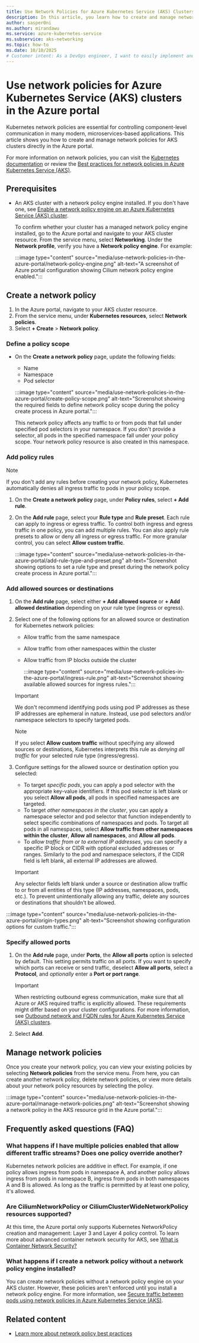 ```yaml
---
title: Use Network Policies for Azure Kubernetes Service (AKS) Clusters in the Azure Portal
description: In this article, you learn how to create and manage network policies for AKS clusters in the Azure portal.
author: sasper0ni
ms.author: mirandawu
ms.service: azure-kubernetes-service
ms.subservice: aks-networking
ms.topic: how-to
ms.date: 10/10/2025
# Customer intent: As a DevOps engineer, I want to easily implement and manage network policies in Azure Kubernetes Service through the Azure Portal so that I can easily secure pod traffic and understand the impact of existing policies.
---
```


# Use network policies for Azure Kubernetes Service (AKS) clusters in the Azure portal

Kubernetes network policies are essential for controlling component-level communication in many modern, microservices-based applications. This article shows you how to create and manage network policies for AKS clusters directly in the Azure portal.

For more information on network policies, you can visit the [Kubernetes documentation](https://kubernetes.io/docs/concepts/services-networking/network-policies/#networkpolicy-resource) or review the [Best practices for network policies in Azure Kubernetes Service (AKS)](./network-policy-best-practices.md).
## Prerequisites

- An AKS cluster with a network policy engine installed. If you don't have one, see [Enable a network policy engine on an Azure Kubernetes Service (AKS) cluster](./use-network-policies.md).

    To confirm whether your cluster has a managed network policy engine installed, go to the Azure portal and navigate to your AKS cluster resource. From the service menu, select **Networking**. Under the **Network profile**, verify you have a **Network policy engine**. For example:

    :::image type="content" source="media/use-network-policies-in-the-azure-portal/network-policy-engine.png" alt-text="A screenshot of Azure portal configuration showing Cilium network policy engine enabled.":::

## Create a network policy

1. In the Azure portal, navigate to your AKS cluster resource.
1. From the service menu, under **Kubernetes resources**, select **Network policies**.
1. Select **+ Create** > **Network policy**.

### Define a policy scope

- On the **Create a network policy** page, update the following fields:

    - Name
    - Namespace
    - Pod selector

    :::image type="content" source="media/use-network-policies-in-the-azure-portal/create-policy-scope.png" alt-text="Screenshot showing the required fields to define network policy scope during the policy create process in Azure portal.":::

    This network policy affects any traffic to or from pods that fall under specified pod selectors in your namespace. If you don't provide a selector, all pods in the specified namespace fall under your policy scope. Your network policy resource is also created in this namespace.

### Add policy rules

> [!NOTE]
> If you don't add any rules before creating your network policy, Kubernetes automatically denies all ingress traffic to pods in your policy scope. 

1. On the **Create a network policy** page, under **Policy rules**, select **+ Add rule**.
1. On the **Add rule** page, select your **Rule type** and **Rule preset**. Each rule can apply to ingress or egress traffic. To control both ingress and egress traffic in one policy, you can add multiple rules. You can also apply rule presets to allow or deny all ingress or egress traffic. For more granular control, you can select **Allow custom traffic**.

    :::image type="content" source="media/use-network-policies-in-the-azure-portal/add-rule-type-and-preset.png" alt-text="Screenshot showing options to set a rule type and preset during the network policy create process in Azure portal.":::

### Add allowed sources or destinations

1. On the **Add rule** page, select either **+ Add allowed source** or **+ Add allowed destination** depending on your rule type (ingress or egress).
1. Select one of the following options for an allowed source or destination for Kubernetes network policies:

    - Allow traffic from the same namespace
    - Allow traffic from other namespaces within the cluster
    - Allow traffic from IP blocks outside the cluster

        :::image type="content" source="media/use-network-policies-in-the-azure-portal/ingress-rule.png" alt-text="Screenshot showing available allowed sources for ingress rules.":::

    > [!IMPORTANT]
    > We don't recommend identifying pods using pod IP addresses as these IP addresses are ephemeral in nature. Instead, use pod selectors and/or namespace selectors to specify targeted pods.

    > [!NOTE]
    > If you select **Allow custom traffic** without specifying any allowed sources or destinations, Kubernetes interprets this rule as _denying all traffic_ for your selected rule type (ingress/egress).

1. Configure settings for the allowed source or destination option you selected:

    - To target _specific pods_, you can apply a pod selector with the appropriate key-value identifiers. If this pod selector is left blank or you select **Allow all pods**, all pods in specified namespaces are targeted. 
    - To target _other namespaces in the cluster_, you can apply a namespace selector and pod selector that function independently to select specific combinations of namespaces and pods. To target all pods in all namespaces, select **Allow traffic from other namespaces within the cluster**, **Allow all namespaces**, and **Allow all pods**.
    - To _allow traffic from or to external IP addresses_, you can specify a specific IP block or CIDR with optional excluded addresses or ranges. Similarly to the pod and namespace selectors, if the CIDR field is left blank, all external IP addresses are allowed.

    > [!IMPORTANT]
    > Any selector fields left blank under a source or destination allow traffic to or from all entities of this type (IP addresses, namespaces, pods, etc.). To prevent unintentionally allowing any traffic, delete any sources or destinations that shouldn't be allowed.

:::image type="content" source="media/use-network-policies-in-the-azure-portal/origin-types.png" alt-text="Screenshot showing configuration options for custom traffic.":::

### Specify allowed ports

1. On the **Add rule** page, under **Ports**, the **Allow all ports** option is selected by default. This setting permits traffic on all ports. If you want to specify which ports can receive or send traffic, deselect **Allow all ports**, select a **Protocol**, and _optionally_ enter a **Port or port range**. 

    > [!IMPORTANT]
    > When restricting outbound egress communication, make sure that all Azure or AKS required traffic is explicitly allowed. These requirements might differ based on your cluster configurations. For more information, see [Outbound network and FQDN rules for Azure Kubernetes Service (AKS) clusters](./outbound-rules-control-egress.md).

1. Select **Add**.

## Manage network policies

Once you create your network policy, you can view your existing policies by selecting **Network policies** from the service menu. From here, you can create another network policy, delete network policies, or view more details about your network policy resources by selecting the policy.

:::image type="content" source="media/use-network-policies-in-the-azure-portal/manage-network-policies.png" alt-text="Screenshot showing a network policy in the AKS resource grid in the Azure portal.":::

## Frequently asked questions (FAQ)

### What happens if I have multiple policies enabled that allow different traffic streams? Does one policy override another?

Kubernetes network policies are additive in effect. For example, if one policy allows ingress from pods in namespace A, and another policy allows ingress from pods in namespace B, ingress from pods in both namespaces A and B is allowed. As long as the traffic is permitted by at least one policy, it's allowed.

### Are CiliumNetworkPolicy or CiliumClusterWideNetworkPolicy resources supported?

At this time, the Azure portal only supports Kubernetes NetworkPolicy creation and management: Layer 3 and Layer 4 policy control. To learn more about advanced container network security for AKS, see [What is Container Network Security?](./container-network-security-concepts.md)

### What happens if I create a network policy without a network policy engine installed?

You can create network policies without a network policy engine on your AKS cluster. However, these policies aren't enforced until you install a network policy engine. For more information, see [Secure traffic between pods using network policies in Azure Kubernetes Service (AKS)](./use-network-policies.md).

## Related content

- [Learn more about network policy best practices](./network-policy-best-practices.md)

